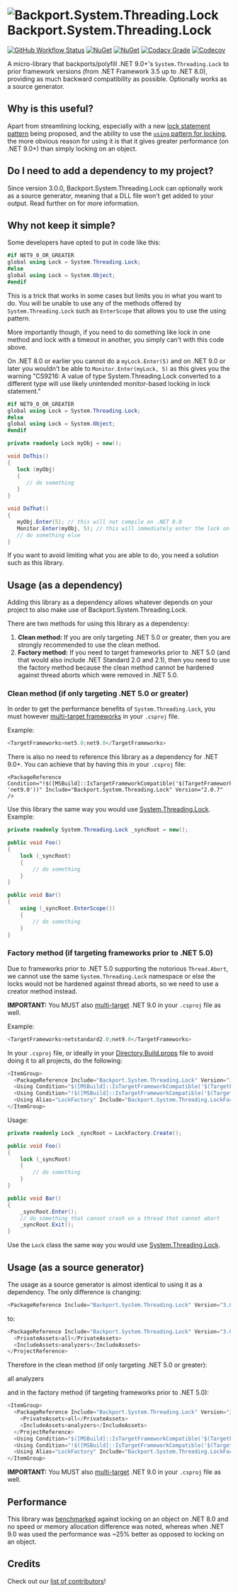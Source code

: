 # ![Backport.System.Threading.Lock](https://raw.githubusercontent.com/MarkCiliaVincenti/Backport.System.Threading.Lock/master/logo32.png) Backport.System.Threading.Lock
[![GitHub Workflow Status](https://img.shields.io/github/actions/workflow/status/MarkCiliaVincenti/Backport.System.Threading.Lock/dotnet.yml?branch=master&logo=github&style=flat)](https://actions-badge.atrox.dev/MarkCiliaVincenti/Backport.System.Threading.Lock/goto?ref=master) [![NuGet](https://img.shields.io/nuget/v/Backport.System.Threading.Lock?label=NuGet&logo=nuget&style=flat)](https://www.nuget.org/packages/Backport.System.Threading.Lock) [![NuGet](https://img.shields.io/nuget/dt/Backport.System.Threading.Lock?logo=nuget&style=flat)](https://www.nuget.org/packages/Backport.System.Threading.Lock) [![Codacy Grade](https://img.shields.io/codacy/grade/46617e1e645948ce9799026c84b7f1e1?style=flat)](https://app.codacy.com/gh/MarkCiliaVincenti/Backport.System.Threading.Lock/dashboard) [![Codecov](https://img.shields.io/codecov/c/github/MarkCiliaVincenti/Backport.System.Threading.Lock?label=coverage&logo=codecov&style=flat)](https://app.codecov.io/gh/MarkCiliaVincenti/Backport.System.Threading.Lock)

A micro-library that backports/polyfill .NET 9.0+'s `System.Threading.Lock` to prior framework versions (from .NET Framework 3.5 up to .NET 8.0), providing as much backward compatibility as possible. Optionally works as a source generator.

## Why is this useful?
Apart from streamlining locking, especially with a new [lock statement pattern](https://github.com/dotnet/csharplang/issues/7104) being proposed, and the ability to use the [`using` pattern for locking](https://learn.microsoft.com/en-us/dotnet/api/system.threading.lock.enterscope?view=net-9.0#system-threading-lock-enterscope), the more obvious reason for using it is that it gives greater performance (on .NET 9.0+) than simply locking on an object.

## Do I need to add a dependency to my project?
Since version 3.0.0, Backport.System.Threading.Lock can optionally work as a source generator, meaning that a DLL file won't get added to your output. Read further on for more information.

## Why not keep it simple?
Some developers have opted to put in code like this:
```csharp
#if NET9_0_OR_GREATER
global using Lock = System.Threading.Lock;
#else
global using Lock = System.Object;
#endif
```

This is a trick that works in some cases but limits you in what you want to do. You will be unable to use any of the methods offered by `System.Threading.Lock` such as `EnterScope` that allows you to use the using pattern.

More importantly though, if you need to do something like lock in one method and lock with a timeout in another, you simply can't with this code above.

On .NET 8.0 or earlier you cannot do a `myLock.Enter(5)` and on .NET 9.0 or later you wouldn't be able to `Monitor.Enter(myLock, 5)` as this gives you the warning "CS9216: A value of type System.Threading.Lock converted to a different type will use likely unintended monitor-based locking in lock statement."

```csharp
#if NET9_0_OR_GREATER
global using Lock = System.Threading.Lock;
#else
global using Lock = System.Object;
#endif

private readonly Lock myObj = new();

void DoThis()
{
   lock (myObj)
   {
      // do something
   }
}

void DoThat()
{
   myObj.Enter(5); // this will not compile on .NET 8.0
   Monitor.Enter(myObj, 5); // this will immediately enter the lock on .NET 9.0 even if another thread is locking on DoThis()
   // do something else
}
```

If you want to avoid limiting what you are able to do, you need a solution such as this library.

## Usage (as a dependency)
Adding this library as a dependency allows whatever depends on your project to also make use of Backport.System.Threading.Lock.

There are two methods for using this library as a dependency:

1. **Clean method:** If you are only targeting .NET 5.0 or greater, then you are strongly recommended to use the clean method.
2. **Factory method:** If you need to target frameworks prior to .NET 5.0 (and that would also include .NET Standard 2.0 and 2.1), then you need to use the factory method because the clean method cannot be hardened against thread aborts which were removed in .NET 5.0.

### Clean method (if only targeting .NET 5.0 or greater)
In order to get the performance benefits of `System.Threading.Lock`, you must however [multi-target frameworks](https://learn.microsoft.com/en-us/nuget/create-packages/multiple-target-frameworks-project-file) in your `.csproj` file.

Example:
```csharp
<TargetFrameworks>net5.0;net9.0</TargetFrameworks>
```

There is also no need to reference this library as a dependency for .NET 9.0+. You can achieve that by having this in your `.csproj` file:

```
<PackageReference Condition="!$([MSBuild]::IsTargetFrameworkCompatible('$(TargetFramework)', 'net9.0'))" Include="Backport.System.Threading.Lock" Version="2.0.7" />  
```

Use this library the same way you would use [System.Threading.Lock](https://learn.microsoft.com/en-us/dotnet/api/system.threading.lock?view=net-9.0). Example:

```csharp
private readonly System.Threading.Lock _syncRoot = new();

public void Foo()
{
    lock (_syncRoot)
    {
        // do something
    }
}

public void Bar()
{
    using (_syncRoot.EnterScope())
    {
        // do something
    }
}
```

### Factory method (if targeting frameworks prior to .NET 5.0)
Due to frameworks prior to .NET 5.0 supporting the notorious `Thread.Abort`, we cannot use the same `System.Threading.Lock` namespace or else the locks would not be hardened against thread aborts, so we need to use a creator method instead.

**IMPORTANT:** You MUST also [multi-target](https://learn.microsoft.com/en-us/nuget/create-packages/multiple-target-frameworks-project-file) .NET 9.0 in your `.csproj` file as well.

Example:
```csharp
<TargetFrameworks>netstandard2.0;net9.0</TargetFrameworks>
```

In your `.csproj` file, or ideally in your [Directory.Build.props](https://learn.microsoft.com/en-us/visualstudio/msbuild/customize-by-directory) file to avoid doing it to all projects, do the following:

```csharp
<ItemGroup>
  <PackageReference Include="Backport.System.Threading.Lock" Version="3.0.0" />  
  <Using Condition="$([MSBuild]::IsTargetFrameworkCompatible('$(TargetFramework)', 'net9.0'))" Alias="Lock" Include="System.Threading.Lock" />
  <Using Condition="!$([MSBuild]::IsTargetFrameworkCompatible('$(TargetFramework)', 'net9.0'))" Alias="Lock" Include="Backport.System.Threading.Lock" />
  <Using Alias="LockFactory" Include="Backport.System.Threading.LockFactory" />
</ItemGroup>
```

Usage:
```csharp
private readonly Lock _syncRoot = LockFactory.Create();

public void Foo()
{
    lock (_syncRoot)
    {
        // do something
    }
}

public void Bar()
{
    _syncRoot.Enter();
    // do something that cannot crash on a thread that cannot abort
    _syncRoot.Exit();
}
```

Use the `Lock` class the same way you would use [System.Threading.Lock](https://learn.microsoft.com/en-us/dotnet/api/system.threading.lock?view=net-9.0).

## Usage (as a source generator)
The usage as a source generator is almost identical to using it as a dependency. The only difference is changing:

```csharp
<PackageReference Include="Backport.System.Threading.Lock" Version="3.0.0" />  
```

to:

```csharp
<PackageReference Include="Backport.System.Threading.Lock" Version="3.0.0">
  <PrivateAssets>all</PrivateAssets>
  <IncludeAssets>analyzers</IncludeAssets>
</ProjectReference>
```

Therefore in the clean method (if only targeting .NET 5.0 or greater):

<PackageReference Condition="!$([MSBuild]::IsTargetFrameworkCompatible('$(TargetFramework)', 'net9.0'))" Include="Backport.System.Threading.Lock" Version="3.0.0">
  <PrivateAssets>all</PrivateAssets>
  <IncludeAssets>analyzers</IncludeAssets>
</ProjectReference>

and in the factory method (if targeting frameworks prior to .NET 5.0):

```csharp
<ItemGroup>
  <PackageReference Include="Backport.System.Threading.Lock" Version="3.0.0">
    <PrivateAssets>all</PrivateAssets>
    <IncludeAssets>analyzers</IncludeAssets>
  </ProjectReference>
  <Using Condition="$([MSBuild]::IsTargetFrameworkCompatible('$(TargetFramework)', 'net9.0'))" Alias="Lock" Include="System.Threading.Lock" />
  <Using Condition="!$([MSBuild]::IsTargetFrameworkCompatible('$(TargetFramework)', 'net9.0'))" Alias="Lock" Include="Backport.System.Threading.Lock" />
  <Using Alias="LockFactory" Include="Backport.System.Threading.LockFactory" />
</ItemGroup>
```

**IMPORTANT:** You MUST also [multi-target](https://learn.microsoft.com/en-us/nuget/create-packages/multiple-target-frameworks-project-file) .NET 9.0 in your `.csproj` file as well.

## Performance
This library was [benchmarked](https://github.com/MarkCiliaVincenti/Backport.System.Threading.Lock/tree/master/Backport.System.Threading.Lock.Benchmarks) against locking on an object on .NET 8.0 and no speed or memory allocation difference was noted, whereas when .NET 9.0 was used the performance was ~25% better as opposed to locking on an object.

## Credits
Check out our [list of contributors](https://github.com/MarkCiliaVincenti/Backport.System.Threading.Lock/blob/master/CONTRIBUTORS.md)!
